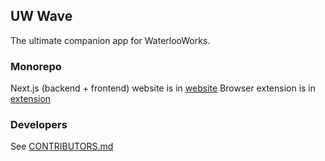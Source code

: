 ## UW Wave

The ultimate companion app for WaterlooWorks.

### Monorepo

Next.js (backend + frontend) website is in [website](website)
Browser extension is in [extension](extension) 


### Developers

See [CONTRIBUTORS.md](CONTRIBUTORS.md)

